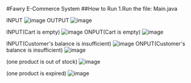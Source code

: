 #Fawry E-Commerce System
##How to Run
1.Run the file: Main.java 

INPUT 
![image](https://github.com/user-attachments/assets/acdc355e-780f-46cf-adab-962f70b04a17)
OUTPUT
![image](https://github.com/user-attachments/assets/40b137be-e251-446d-8312-6cb9080b87f8)

INPUT(Cart is empty)
![image](https://github.com/user-attachments/assets/7e6c01f5-624b-4eb3-8e40-9588f3798914)
ONPUT(Cart is empty)
![image](https://github.com/user-attachments/assets/cf01a1eb-f496-477f-a48a-d39e70963bba)

INPUT(Customer's balance is insufficient)
![image](https://github.com/user-attachments/assets/b915f211-1000-43e7-a482-8b32b0f29575)
ONPUT(Customer's balance is insufficient)
![image](https://github.com/user-attachments/assets/135a415b-b0e7-4d5a-9aa9-44423e340c93)

(one product is out of stock)
![image](https://github.com/user-attachments/assets/ad34972e-4bb7-4e13-bf31-b9947f7d34f8)

(one product is expired)
![image](https://github.com/user-attachments/assets/613edc5b-55d0-4a26-a910-aafad0734443)





